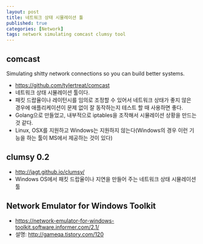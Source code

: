 ```yaml
---
layout: post
title: 네트워크 상태 시뮬레이션 툴
published: true
categories: [Network]
tags: network simulating comcast clumsy tool
---
```

## comcast 
Simulating shitty network connections so you can build better systems.  
  
- https://github.com/tylertreat/comcast
- 네트워크 상태 시뮬레이션 툴이다.
- 패킷 드럅율이나 레이턴시를 임의로 조정할 수 있어서 네트워크 상태가 좋지 않은 경우에 애플리케이션이 문제 없이 잘 동작하는지 테스트 할 때 사용하면 좋다.
- Golang으로 만들었고, 내부적으로 iptables을 조작해서 시뮬레이션 상황을 만드는 것 같다.
- Linux, OSX를 지원하고 Windows는 지원하지 않는다(Windows의 경우 이런 기능을 하는 툴이 MS에서 제공하는 것이 있다)
  
  
  
## clumsy 0.2 
- http://jagt.github.io/clumsy/
- Windows OS에서 패킷 드랍율이나 지연을 만들어 주는 네트워크 상태 시뮬레이션 툴
  
  
  
## Network Emulator for Windows Toolkit
- https://network-emulator-for-windows-toolkit.software.informer.com/2.1/
- 설명: http://gameqa.tistory.com/120